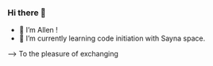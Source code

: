 ### Hi there 👋

- 👋 I’m Allen !
- 🌱 I’m currently learning code initiation with Sayna space.

--> To the pleasure of exchanging
